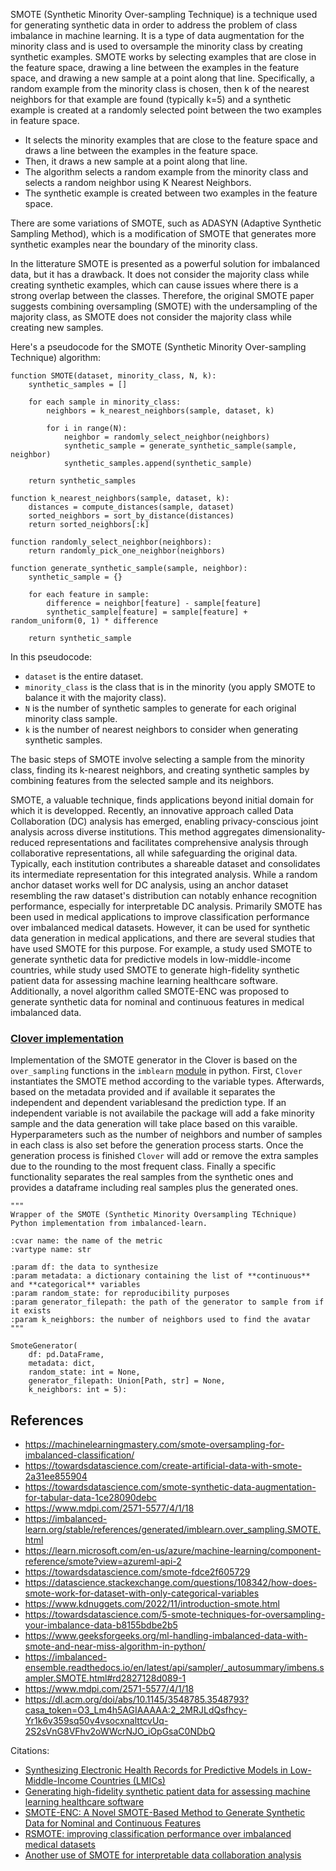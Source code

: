 

SMOTE (Synthetic Minority Over-sampling Technique) is a technique used for generating synthetic data in order to address the problem of class imbalance in machine learning. It is a type of data augmentation for the minority class and is used to oversample the minority class by creating synthetic examples. SMOTE works by selecting examples that are close in the feature space, drawing a line between the examples in the feature space, and drawing a new sample at a point along that line. Specifically, a random example from the minority class is chosen, then k of the nearest neighbors for that example are found (typically k=5) and a synthetic example is created at a randomly selected point between the two examples in feature space.


- It selects the minority examples that are close to the feature space and draws a line between the examples in the feature space. 
- Then, it draws a new sample at a point along that line.
- The algorithm selects a random example from the minority class and selects a random neighbor using K Nearest Neighbors. 
- The synthetic example is created between two examples in the feature space.

There are some variations of SMOTE, such as ADASYN (Adaptive Synthetic Sampling Method), which is a modification of SMOTE that generates more synthetic examples near the boundary of the minority class. 

In the litterature SMOTE is presented as a powerful solution for imbalanced data, but it has a drawback. It does not consider the majority class while creating synthetic examples, which can cause issues where there is a strong overlap between the classes. Therefore, the original SMOTE paper suggests combining oversampling (SMOTE) with the undersampling of the majority class, as SMOTE does not consider the majority class while creating new samples. 


Here's a pseudocode for the SMOTE (Synthetic Minority Over-sampling Technique) algorithm:

```
function SMOTE(dataset, minority_class, N, k):
    synthetic_samples = []

    for each sample in minority_class:
        neighbors = k_nearest_neighbors(sample, dataset, k)
        
        for i in range(N):
            neighbor = randomly_select_neighbor(neighbors)
            synthetic_sample = generate_synthetic_sample(sample, neighbor)
            synthetic_samples.append(synthetic_sample)

    return synthetic_samples

function k_nearest_neighbors(sample, dataset, k):
    distances = compute_distances(sample, dataset)
    sorted_neighbors = sort_by_distance(distances)
    return sorted_neighbors[:k]

function randomly_select_neighbor(neighbors):
    return randomly_pick_one_neighbor(neighbors)

function generate_synthetic_sample(sample, neighbor):
    synthetic_sample = {}
    
    for each feature in sample:
        difference = neighbor[feature] - sample[feature]
        synthetic_sample[feature] = sample[feature] + random_uniform(0, 1) * difference

    return synthetic_sample
```

In this pseudocode:
- `dataset` is the entire dataset.
- `minority_class` is the class that is in the minority (you apply SMOTE to balance it with the majority class).
- `N` is the number of synthetic samples to generate for each original minority class sample.
- `k` is the number of nearest neighbors to consider when generating synthetic samples.

The basic steps of SMOTE involve selecting a sample from the minority class, finding its k-nearest neighbors, and creating synthetic samples by combining features from the selected sample and its neighbors.


SMOTE, a valuable technique, finds applications beyond initial domain for which it is developped. Recently, an innovative approach called Data Collaboration (DC) analysis has emerged, enabling privacy-conscious joint analysis across diverse institutions. This method aggregates dimensionality-reduced representations and facilitates comprehensive analysis through collaborative representations, all while safeguarding the original data. Typically, each institution contributes a shareable  dataset and consolidates its intermediate representation for this integrated analysis. While a random anchor dataset works well for DC analysis, using an anchor dataset resembling the raw dataset's distribution can notably enhance recognition performance, especially for interpretable DC analysis. Primarily SMOTE has been used in medical applications to improve classification performance over imbalanced medical datasets. However, it can be used for synthetic data generation in medical applications, and there are several studies that have used SMOTE for this purpose. For example, a study used SMOTE to generate synthetic data for predictive models in low-middle-income countries, while study used SMOTE to generate high-fidelity synthetic patient data for assessing machine learning healthcare software. Additionally, a novel algorithm called SMOTE-ENC was proposed to generate synthetic data for nominal and continuous features in medical imbalanced data. 

### [Clover implementation](https://github.com/CRCHUM-CITADEL/clover/blob/main/generators/smote.py)

Implementation of the SMOTE generator in the Clover is based on the `over_sampling` functions in the `imblearn` [module](https://imbalanced-ensemble.readthedocs.io/en/latest/api/sampler/_autosummary/imbens.sampler.SMOTE.html#rd2827128d089-1) in python. First, `Clover` instantiates the SMOTE method according to the variable types. Afterwards, based on the metadata provided and if available it separates the independent and dependent variablesand the prediction type. If an independent variable is not availabile the package will add a fake minority sample and the data generation will take place based on this varaible. Hyperparameters such as the number of neighbors and number of samples in each class is also set before the generation process starts. Once the generation process is finished `Clover` will add or remove the extra samples due to the rounding to the most frequent class. Finally a specific functionality separates the real samples from the synthetic ones and provides a dataframe including real samples plus the generated ones. 




    """
    Wrapper of the SMOTE (Synthetic Minority Oversampling TEchnique) Python implementation from imbalanced-learn.

    :cvar name: the name of the metric
    :vartype name: str

    :param df: the data to synthesize
    :param metadata: a dictionary containing the list of **continuous** and **categorical** variables
    :param random_state: for reproducibility purposes
    :param generator_filepath: the path of the generator to sample from if it exists
    :param k_neighbors: the number of neighbors used to find the avatar
    """

    SmoteGenerator(
        df: pd.DataFrame,
        metadata: dict,
        random_state: int = None,
        generator_filepath: Union[Path, str] = None,
        k_neighbors: int = 5):

    

## References


- https://machinelearningmastery.com/smote-oversampling-for-imbalanced-classification/
- https://towardsdatascience.com/create-artificial-data-with-smote-2a31ee855904
- https://towardsdatascience.com/smote-synthetic-data-augmentation-for-tabular-data-1ce28090debc
- https://www.mdpi.com/2571-5577/4/1/18
- https://imbalanced-learn.org/stable/references/generated/imblearn.over_sampling.SMOTE.html
- https://learn.microsoft.com/en-us/azure/machine-learning/component-reference/smote?view=azureml-api-2
- https://towardsdatascience.com/smote-fdce2f605729
- https://datascience.stackexchange.com/questions/108342/how-does-smote-work-for-dataset-with-only-categorical-variables
- https://www.kdnuggets.com/2022/11/introduction-smote.html
- https://towardsdatascience.com/5-smote-techniques-for-oversampling-your-imbalance-data-b8155bdbe2b5
- https://www.geeksforgeeks.org/ml-handling-imbalanced-data-with-smote-and-near-miss-algorithm-in-python/
- https://imbalanced-ensemble.readthedocs.io/en/latest/api/sampler/_autosummary/imbens.sampler.SMOTE.html#rd2827128d089-1
- https://www.mdpi.com/2571-5577/4/1/18
- https://dl.acm.org/doi/abs/10.1145/3548785.3548793?casa_token=O3_Lm4h5AGIAAAAA:2_2MRJLdQsfhcy-Yr1k6v359sq50v4vsocxnalttcvUq-2S2sVnG8VFhv2oWWcrNJO_iOpGsaC0NDbQ





Citations:
- [Synthesizing Electronic Health Records for Predictive Models in Low-Middle-Income Countries (LMICs)](https://www.ncbi.nlm.nih.gov/pmc/articles/PMC10295936/) 
- [Generating high-fidelity synthetic patient data for assessing machine learning healthcare software](https://www.nature.com/articles/s41746-020-00353-9)
- [SMOTE-ENC: A Novel SMOTE-Based Method to Generate Synthetic Data for Nominal and Continuous Features](https://www.mdpi.com/2571-5577/4/1/18)
- [RSMOTE: improving classification performance over imbalanced medical datasets](https://www.ncbi.nlm.nih.gov/pmc/articles/PMC7292850/)
- [Another use of SMOTE for interpretable data collaboration analysis](https://www.sciencedirect.com/science/article/pii/S0957417423008874)
